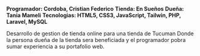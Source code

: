 **Programador: Cordoba, Cristian Federico**
**Tienda: En Sueños**
**Dueña: Tania Mameli**
**Tecnologias: HTML5, CSS3, JavaScript, Tailwin, PHP, Laravel, MySQL**

Desarrollo de gestion de tienda online para una tienda de Tucuman
Donde la persona dueña de la tienda sera beneficiada y el programador
pobra sumar experiencia a su portafolio web.

